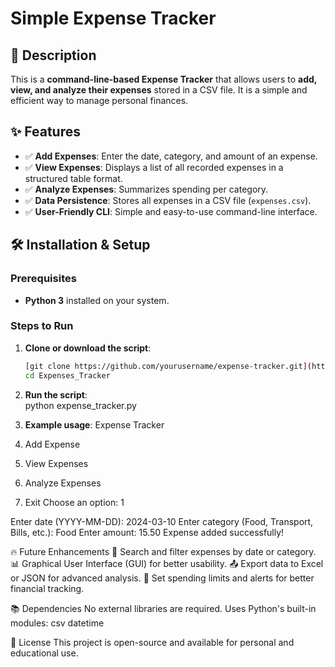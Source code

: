 # Simple Expense Tracker

## 📌 Description
This is a **command-line-based Expense Tracker** that allows users to **add, view, and analyze their expenses** stored in a CSV file. It is a simple and efficient way to manage personal finances.

## ✨ Features
- ✅ **Add Expenses**: Enter the date, category, and amount of an expense.
- ✅ **View Expenses**: Displays a list of all recorded expenses in a structured table format.
- ✅ **Analyze Expenses**: Summarizes spending per category.
- ✅ **Data Persistence**: Stores all expenses in a CSV file (`expenses.csv`).
- ✅ **User-Friendly CLI**: Simple and easy-to-use command-line interface.

## 🛠 Installation & Setup
### **Prerequisites**
- **Python 3** installed on your system.

### **Steps to Run**
1. **Clone or download the script**:
   ```bash
   [git clone https://github.com/yourusername/expense-tracker.git](https://github.com/Sandeep3899/Expenses_Tracker.git)
   cd Expenses_Tracker
2. **Run the script**:   
python expense_tracker.py

3. **Example usage**:
Expense Tracker
1. Add Expense
2. View Expenses
3. Analyze Expenses
4. Exit
Choose an option: 1

Enter date (YYYY-MM-DD): 2024-03-10
Enter category (Food, Transport, Bills, etc.): Food
Enter amount: 15.50
Expense added successfully!

🔥 Future Enhancements
🔎 Search and filter expenses by date or category.
📊 Graphical User Interface (GUI) for better usability.
📤 Export data to Excel or JSON for advanced analysis.
🔔 Set spending limits and alerts for better financial tracking.

📚 Dependencies
No external libraries are required. Uses Python's built-in modules:
csv
datetime

📜 License
This project is open-source and available for personal and educational use.
